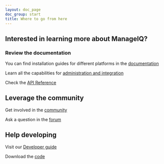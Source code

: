 ```yaml
---
layout: doc_page
doc_group: start
title: Where to go from here
---
```


## Interested in learning more about ManageIQ?

### Review the documentation

You can find installation guides for different platforms in the [documentation](/docs/reference)

Learn all the capabilities for [administration and integration](/docs/reference)

Check the [API Reference](/docs/api-reference)

## Leverage the community

Get involved in the  [community](/community)

Ask a question in the [forum](http://talk.manageiq.org/)

## Help developing

Visit our [Developer guide](/docs/guides/README)

Download the [code](https://github.com/manageiq/)
